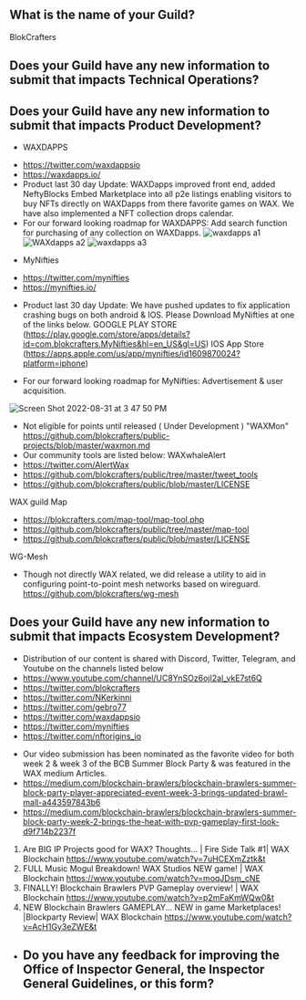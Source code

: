 ## What is the name of your Guild?
BlokCrafters

## Does your Guild have any new information to submit that impacts Technical Operations?



## Does your Guild have any new information to submit that impacts Product Development?
+ WAXDAPPS
- https://twitter.com/waxdappsio
- https://waxdapps.io/
- Product last 30 day Update: WAXDapps improved front end, added NeftyBlocks Embed Marketplace into all p2e listings enabling visitors to buy NFTs directly on WAXDapps from there favorite games on WAX. We have also implemented a NFT collection drops calendar.
- For our forward looking roadmap for WAXDAPPS: Add search function for purchasing of any collection on WAXDapps.
![waxdapps a1](https://user-images.githubusercontent.com/66744057/187766934-2ea15817-f005-4f8e-ac47-dacfdafa7a42.jpg)
![WAXdapps a2](https://user-images.githubusercontent.com/66744057/187766961-fae1dda2-6ed7-47a6-9c60-619af99003f1.jpg)
![waxdapps a3](https://user-images.githubusercontent.com/66744057/187766979-9cffe8b2-3174-4820-b7c5-5d4053d97945.jpg)
+ MyNifties
- https://twitter.com/mynifties
- https://mynifties.io/
+ Product last 30 day Update: We have pushed updates to fix application crashing bugs on both android & IOS. Please Download MyNifties at one of the links below. 
GOOGLE PLAY STORE (https://play.google.com/store/apps/details?id=com.blokcrafters.MyNifties&hl=en_US&gl=US) 
IOS App Store (https://apps.apple.com/us/app/mynifties/id1609870024?platform=iphone)
- For our forward looking roadmap for MyNifties: Advertisement & user acquisition.

![Screen Shot 2022-08-31 at 3 47 50 PM](https://user-images.githubusercontent.com/66744057/187770771-d7961dd6-1d40-43fb-af4e-87d0779dc6d2.jpg)

+ Not eligible for points until released ( Under Development ) "WAXMon"
https://github.com/blokcrafters/public-projects/blob/master/waxmon.md
+ Our community tools are listed below:
WAXwhaleAlert
+ https://twitter.com/AlertWax 
+ https://github.com/blokcrafters/public/tree/master/tweet_tools
+ https://github.com/blokcrafters/public/blob/master/LICENSE

WAX guild Map
+ https://blokcrafters.com/map-tool/map-tool.php
+ https://github.com/blokcrafters/public/tree/master/map-tool
+ https://github.com/blokcrafters/public/blob/master/LICENSE

WG-Mesh
+ Though not directly WAX related, we did release a utility to aid in configuring point-to-point mesh networks based on wireguard.
https://github.com/blokcrafters/wg-mesh


## Does your Guild have any new information to submit that impacts Ecosystem Development?
+ Distribution of our content is shared with Discord, Twitter, Telegram, and Youtube on the channels listed below
+ https://www.youtube.com/channel/UC8YnSOz6ojI2al_vkE7st6Q
+ https://twitter.com/blokcrafters
+ https://twitter.com/NKerkinni
+ https://twitter.com/gebro77
+ https://twitter.com/waxdappsio
+ https://twitter.com/mynifties
+ https://twitter.com/nftorigins_io

- Our video submission has been nominated as the favorite video for both week 2 & week 3 of the BCB Summer Block Party & was featured in the WAX medium Articles. 
- https://medium.com/blockchain-brawlers/blockchain-brawlers-summer-block-party-player-appreciated-event-week-3-brings-updated-brawl-mall-a443597843b6
- https://medium.com/blockchain-brawlers/blockchain-brawlers-summer-block-party-week-2-brings-the-heat-with-pvp-gameplay-first-look-d9f714b2237f

1. Are BIG IP Projects good for WAX? Thoughts... | Fire Side Talk #1| WAX Blockchain
https://www.youtube.com/watch?v=7uHCEXmZztk&t
1. FULL Music Mogul Breakdown! WAX Studios NEW game! | WAX Blockchain
https://www.youtube.com/watch?v=moqJDsm_cNE
1. FINALLY! Blockchain Brawlers PVP Gameplay overview! | WAX Blockchain
https://www.youtube.com/watch?v=p2mFaKmWQw0&t
1. NEW Blockchain Brawlers GAMEPLAY... NEW in game Marketplaces! |Blockparty Review| WAX Blockchain
https://www.youtube.com/watch?v=AcH1Gy3eZWE&t


+ ## Do you have any feedback for improving the Office of Inspector General, the Inspector General Guidelines, or this form?

